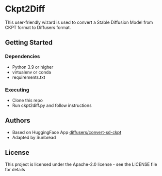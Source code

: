 # Ckpt2Diff

This user-friendly wizard is used to convert a Stable Diffusion Model from CKPT format to Diffusers format.

## Getting Started

### Dependencies

* Python 3.9 or higher
* virtualenv or conda
* requirements.txt

### Executing

* Clone this repo
* Run ckpt2diff.py and follow instructions

## Authors

* Based on HuggingFace App [diffusers/convert-sd-ckpt](https://huggingface.co/spaces/diffusers/convert-sd-ckpt)
* Adapted by Sunbread

## License

This project is licensed under the Apache-2.0 license - see the LICENSE file for details